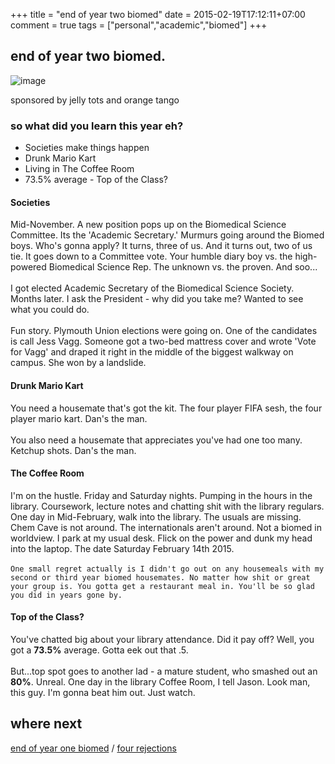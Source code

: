 +++
title = "end of year two biomed"
date = 2015-02-19T17:12:11+07:00
comment = true
tags = ["personal","academic","biomed"]
+++



## end of year two biomed.

![image](/images/second-year.jpg)

sponsored by jelly tots and orange tango

### so what did you learn this year eh?
- Societies make things happen
- Drunk Mario Kart
- Living in The Coffee Room
- 73.5% average - Top of the Class?

#### Societies
Mid-November. A new position pops up on the Biomedical Science Committee. Its the 'Academic Secretary.' Murmurs going around the Biomed boys. Who's gonna apply? It turns, three of us. And it turns out, two of us tie. It goes down to a Committee vote. Your humble diary boy vs. the high-powered Biomedical Science Rep. The unknown vs. the proven. And soo...
\
\
I got elected Academic Secretary of the Biomedical Science Society. Months later. I ask the President - why did you take me? Wanted to see what you could do.
\
\
Fun story. Plymouth Union elections were going on. One of the candidates is call Jess Vagg. Someone got a two-bed mattress cover and wrote 'Vote for Vagg' and draped it right in the middle of the biggest walkway on campus. She won by a landslide.

#### Drunk Mario Kart
You need a housemate that's got the kit. The four player FIFA sesh, the four player mario kart. Dan's the man.
\
\
You also need a housemate that appreciates you've had one too many. Ketchup shots. Dan's the man.

#### The Coffee Room
I'm on the hustle. Friday and Saturday nights. Pumping in the hours in the library. Coursework, lecture notes and chatting shit with the library regulars. One day in Mid-February, walk into the library. The usuals are missing. Chem Cave is not around. The internationals aren't around. Not a biomed in worldview. I park at my usual desk. Flick on the power and dunk my head into the laptop. The date Saturday February 14th 2015.
\
\
`One small regret actually is I didn't go out on any housemeals with my second or third year biomed housemates. No matter how shit or great your group is. You gotta get a restaurant meal in. You'll be so glad you did in years gone by.`

#### Top of the Class?
You've chatted big about your library attendance. Did it pay off? Well, you got a **73.5%** average. Gotta eek out that .5.
\
\
But...top spot goes to another lad - a mature student, who smashed out an **80%**. Unreal. One day in the library Coffee Room, I tell Jason. Look man, this guy. I'm gonna beat him out. Just watch.


## where next
[end of year one biomed](/posts/biomed-chapter-two) / [four rejections](/posts/biomed-chapter-four)
